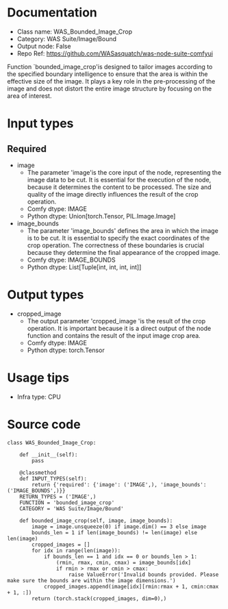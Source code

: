 # Documentation
- Class name: WAS_Bounded_Image_Crop
- Category: WAS Suite/Image/Bound
- Output node: False
- Repo Ref: https://github.com/WASasquatch/was-node-suite-comfyui

Function `bounded_image_crop'is designed to tailor images according to the specified boundary intelligence to ensure that the area is within the effective size of the image. It plays a key role in the pre-processing of the image and does not distort the entire image structure by focusing on the area of interest.

# Input types
## Required
- image
    - The parameter 'image'is the core input of the node, representing the image data to be cut. It is essential for the execution of the node, because it determines the content to be processed. The size and quality of the image directly influences the result of the crop operation.
    - Comfy dtype: IMAGE
    - Python dtype: Union[torch.Tensor, PIL.Image.Image]
- image_bounds
    - The parameter 'image_bounds' defines the area in which the image is to be cut. It is essential to specify the exact coordinates of the crop operation. The correctness of these boundaries is crucial because they determine the final appearance of the cropped image.
    - Comfy dtype: IMAGE_BOUNDS
    - Python dtype: List[Tuple[int, int, int, int]]

# Output types
- cropped_image
    - The output parameter 'cropped_image 'is the result of the crop operation. It is important because it is a direct output of the node function and contains the result of the input image crop area.
    - Comfy dtype: IMAGE
    - Python dtype: torch.Tensor

# Usage tips
- Infra type: CPU

# Source code
```
class WAS_Bounded_Image_Crop:

    def __init__(self):
        pass

    @classmethod
    def INPUT_TYPES(self):
        return {'required': {'image': ('IMAGE',), 'image_bounds': ('IMAGE_BOUNDS',)}}
    RETURN_TYPES = ('IMAGE',)
    FUNCTION = 'bounded_image_crop'
    CATEGORY = 'WAS Suite/Image/Bound'

    def bounded_image_crop(self, image, image_bounds):
        image = image.unsqueeze(0) if image.dim() == 3 else image
        bounds_len = 1 if len(image_bounds) != len(image) else len(image)
        cropped_images = []
        for idx in range(len(image)):
            if bounds_len == 1 and idx == 0 or bounds_len > 1:
                (rmin, rmax, cmin, cmax) = image_bounds[idx]
                if rmin > rmax or cmin > cmax:
                    raise ValueError('Invalid bounds provided. Please make sure the bounds are within the image dimensions.')
            cropped_images.append(image[idx][rmin:rmax + 1, cmin:cmax + 1, :])
        return (torch.stack(cropped_images, dim=0),)
```
